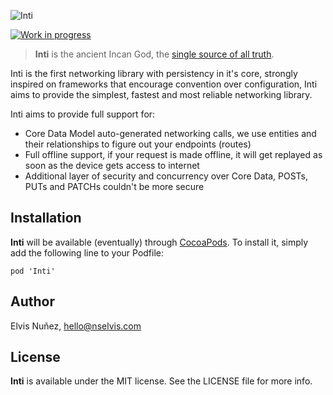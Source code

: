 ![Inti](https://github.com/NSElvis/Inti/blob/master/Images/cover.png)

[![Work in progress](https://img.shields.io/badge/status-work%20in%20progress-orange.svg)](https://github.com/NSElvis/Inti)

>**Inti** is the ancient Incan God, the [single source of all truth](http://en.wikipedia.org/wiki/Single_Source_of_Truth).

Inti is the first networking library with persistency in it's core, strongly inspired on frameworks that encourage convention over configuration, Inti aims to provide the simplest, fastest and most reliable networking library.

Inti aims to provide full support for:

* Core Data Model auto-generated networking calls, we use entities and their relationships to figure out your endpoints (routes)
* Full offline support, if your request is made offline, it will get replayed as soon as the device gets access to internet
* Additional layer of security and concurrency over Core Data, POSTs, PUTs and PATCHs couldn't be more secure

## Installation

**Inti** will be available (eventually) through [CocoaPods](http://cocoapods.org). To install
it, simply add the following line to your Podfile:

`pod 'Inti'`

## Author

Elvis Nuñez, hello@nselvis.com

## License

**Inti** is available under the MIT license. See the LICENSE file for more info.
